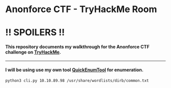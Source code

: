 # Anonforce CTF - TryHackMe Room
# **!! SPOILERS !!**
#### This repository documents my walkthrough for the **Anonforce** CTF challenge on [TryHackMe](https://tryhackme.com/r/room/bsidesgtanonforce). 
---
#### I will be using  use my own tool [QuickEnumTool](https://github.com/KamilCzajczyk/QuickEnumTool) for enumeration.

```
python3 cli.py 10.10.89.98 /usr/share/wordlists/dirb/common.txt 
```


